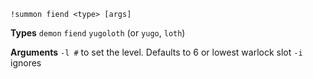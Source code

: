 `!summon fiend <type> [args]` 
 
**Types**
`demon`
`fiend`
`yugoloth` (or `yugo`, `loth`)
 
**Arguments**
`-l #` to set the level. Defaults to 6 or lowest warlock slot
`-i` ignores 